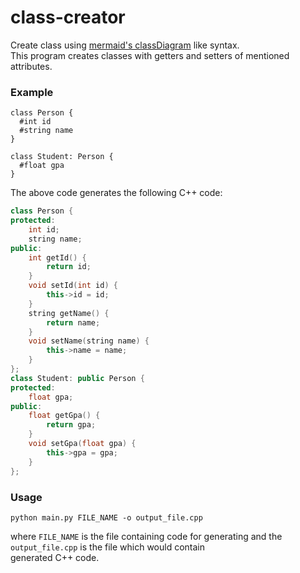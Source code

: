 # class-creator

Create class using [mermaid's classDiagram](https://mermaid.js.org/syntax/classDiagram.html) like syntax.  
This program creates classes with getters and setters of mentioned attributes.

### Example

```
class Person {
  #int id
  #string name
}

class Student: Person {
  #float gpa
}
```

The above code generates the following C++ code:

```cpp
class Person {
protected:
	int id;
	string name;
public:
    int getId() {
        return id;
    }            
    void setId(int id) {
        this->id = id;
    }            
    string getName() {
        return name;
    }            
    void setName(string name) {
        this->name = name;
    }            
};
class Student: public Person {
protected:
	float gpa;
public:
    float getGpa() {
        return gpa;
    }            
    void setGpa(float gpa) {
        this->gpa = gpa;
    }            
};
```

### Usage
```
python main.py FILE_NAME -o output_file.cpp
```

where `FILE_NAME` is the file containing code for generating and the `output_file.cpp` is the file which would contain  
generated C++ code.
```
